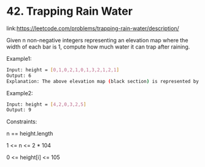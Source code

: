 
# 42. Trapping Rain Water











link:https://leetcode.com/problems/trapping-rain-water/description/

Given n non-negative integers representing an elevation map where the width of each bar is 1, compute how much water it can trap after raining.


 



Example1:
```bash
Input: height = [0,1,0,2,1,0,1,3,2,1,2,1]
Output: 6
Explanation: The above elevation map (black section) is represented by array [0,1,0,2,1,0,1,3,2,1,2,1]. In this case, 6 units of rain water (blue section) are being trapped.


```

Example2:
```bash
Input: height = [4,2,0,3,2,5]
Output: 9


```









Constraints:

n == height.length


1 <= n <= 2 * 104


0 <= height[i] <= 105

